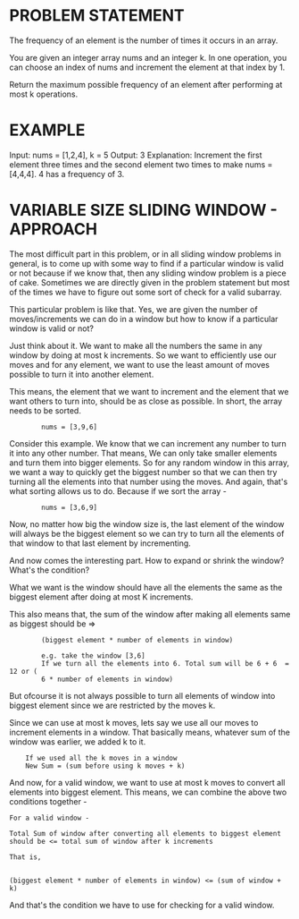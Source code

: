 # PROBLEM STATEMENT

The frequency of an element is the number of times it occurs in an array.

You are given an integer array nums and an integer k. In one operation, you can choose an index of nums and increment the element at that index by 1.

Return the maximum possible frequency of an element after performing at most k operations.

# EXAMPLE

Input: nums = [1,2,4], k = 5
Output: 3
Explanation: Increment the first element three times and the second element two times to make nums = [4,4,4].
4 has a frequency of 3.

# VARIABLE SIZE SLIDING WINDOW - APPROACH

The most difficult part in this problem, or in all sliding window problems in general, is to come up with some way to find if a particular window is valid or not because if we know that, then any sliding window problem is a piece of cake. Sometimes we are directly given in the problem statement but most of the times we have to figure out some sort of check for a valid subarray. 

This particular problem is like that. Yes, we are given the number of moves/increments we can do in a window but how to know if a particular window is valid or not?

Just think about it. We want to make all the numbers the same in any window by doing at most k increments. So we want to efficiently use our moves and for any element, we want to use the least amount of moves possible to turn it into another element.

This means, the element that we want to increment and the element that we want others to turn into, should be as close as possible. In short, the array needs to be sorted. 

			nums = [3,9,6]
			
Consider this example. We know that we can increment any number to turn it into any other number. That means, We can only take smaller elements and turn them into bigger elements. So for any random window in this array, we want a way to quickly get the biggest number so that we can then try turning all the elements into that number using the moves. And again, that's what sorting allows us to do. Because if we sort the array - 

			nums = [3,6,9]

Now, no matter how big the window size is, the last element of the window will always be the biggest element so we can try to turn all the elements of that window to that last element by incrementing. 

And now comes the interesting part. How to expand or shrink the window? What's the condition?

What we want is the window should have all the elements the same as the biggest element after doing at most K increments.

This also means that, the sum of the window after making all elements same as biggest should be => 

			(biggest element * number of elements in window)
				
			e.g. take the window [3,6] 
			If we turn all the elements into 6. Total sum will be 6 + 6  = 12 or (
			6 * number of elements in window)
			
But ofcourse it is not always possible to turn all elements of window into biggest element since we are restricted by the moves k. 

Since we can use at most k moves, lets say we use all our moves to increment elements in a window. That basically means, whatever sum of the window was earlier, we added k to it. 

		If we used all the k moves in a window
		New Sum = (sum before using k moves + k)

And now, for a valid window, we want to use at most k moves to convert all elements into biggest element. This means, we can combine the above two conditions together -

	For a valid window - 
	
	Total Sum of window after converting all elements to biggest element should be <= total sum of window after k increments
	
	That is,
	
	
	(biggest element * number of elements in window) <= (sum of window + k)
	
	
And that's the condition we have to use for checking for a valid window. 